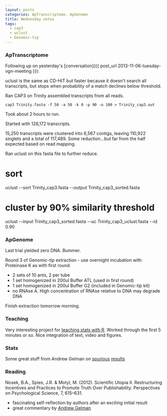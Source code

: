 ```yaml
---
layout: posts
categories: ApTranscriptome, ApGenome
title: Wednesday notes
tags:
  - cap3
  - uclust
  - Genomic-tip
---
```


### ApTranscriptome

Following up on yesterday's [conversation]({{ post_url 2013-11-06-tuesday-vgn-meeting }}):

uclust is the same as CD-HIT but faster because it doesn't search all transcripts, but stops when probability of a match declines below threshold.

Ran CAP3 on Trinity assembled transcripts from all reads.

    cap3 Trinity.fasta -f 50 -a 50 -k 0 -p 90 -o 100 > Trinity_cap3.out

Took about 2 hours to run.

Started with 126,172 transcripts.

15,250 transcripts were clustered into 6,567 contigs, leaving 110,922 singlets and a total of 117,489. Some reduction...but far from the half expected based on read mapping.

Ran uclust on this fasta file to further reduce.

   # sort
   uclust --sort Trinity_cap3.fasta --output Trinity_cap3_sorted.fasta
   # cluster by 90% similarity threshold
   uclust --input Trinity_cap3_sorted.fasta --uc Trinity_cap3_uclust.fasta --id 0.90


### ApGenome

Last trial yielded zero DNA. Bummer.

Round 3 of Genomic-tip extraction - use overnight incubation with Proteinase K as with first round.

- 2 sets of 10 ants, 2 per tube
- 1 set homogenized in 200ul Buffer ATL (used in first round) 
- 1 set homogenized in 200ul Buffer G2 (included in Genomic-tip kit)
- no RNAse A. High concentration of RNAse relative to DNA may degrade DNA

Finish extraction tomorrow morning.

### Teaching

Very interesting project for [teaching stats with R](http://ncarchedi.github.io/swirl/). Worked through the first 5 minutes or so. Nice integration of text, video and figures.

### Stats

Some great stuff from Andrew Gelman on [spurious](http://andrewgelman.com/2013/07/28/50-shades-of-gray-a-research-story/) [results](http://andrewgelman.com/2013/11/06/marginally-significant/)

### Reading

Nosek, B.A., Spies, J.R. & Motyl, M. (2012). Scientific Utopia II. Restructuring Incentives and Practices to Promote Truth Over Publishability. Perspectives on Psychological Science, 7, 615–631.

  - fascinating self-reflection by authors after an exciting initial result
  - great commentary by [Andrew Gelman](http://andrewgelman.com/2013/07/28/50-shades-of-gray-a-research-story/)


